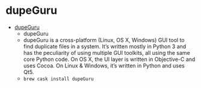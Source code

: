 # dupeGuru
- [dupeGuru](https://dupeguru.voltaicideas.net/)
  -  dupeGuru
  - dupeGuru is a cross-platform (Linux, OS X, Windows) GUI tool to find duplicate files in a system. It’s written mostly in Python 3 and has the peculiarity of using multiple GUI toolkits, all using the same core Python code. On OS X, the UI layer is written in Objective-C and uses Cocoa. On Linux & Windows, it’s written in Python and uses Qt5.
  - `brew cask install dupeGuru`
